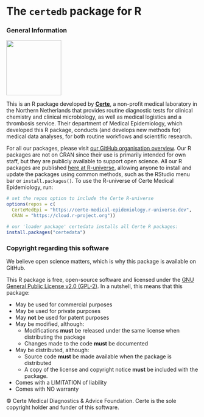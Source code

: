 # The `certedb` package for R

### General Information

<img src="https://www.certe.nl/img/logo.png" height="144px" />

This is an R package developed by [**Certe**](https://www.certe.nl), a non-profit medical laboratory in the Northern Netherlands that provides routine diagnostic tests for clinical chemistry and clinical microbiology, as well as medical logistics and a thrombosis service. Their department of Medical Epidemiology, which developed this R package, conducts (and develops new methods for) medical data analyses, for both routine workflows and scientific research.

For all our packages, please visit [our GitHub organisation overview](https://github.com/certe-medical-epidemiology). Our R packages are not on CRAN since their use is primarily intended for own staff, but they are publicly available to support open science. All our R packages are published [here at R-universe](https://certe-medical-epidemiology.r-universe.dev), allowing anyone to install and update the packages using common methods, such as the RStudio menu bar or `install.packages()`. To use the R-universe of Certe Medical Epidemiology, run:

```r
# set the repos option to include the Certe R-universe
options(repos = c(
  CerteMedEpi = "https://certe-medical-epidemiology.r-universe.dev",
  CRAN = "https://cloud.r-project.org"))

# our 'loader package' certedata installs all Certe R packages:
install.packages("certedata")
```

### Copyright regarding this software

We believe open science matters, which is why this package is available on GitHub.

This R package is free, open-source software and licensed under the [GNU General Public License v2.0 (GPL-2)](./LICENSE.md). In a nutshell, this means that this package:

- May be used for commercial purposes
- May be used for private purposes
- May **not** be used for patent purposes
- May be modified, although:
  - Modifications **must** be released under the same license when distributing the package
  - Changes made to the code **must** be documented
- May be distributed, although:
  - Source code **must** be made available when the package is distributed
  - A copy of the license and copyright notice **must** be included with the package.
- Comes with a LIMITATION of liability
- Comes with NO warranty

© Certe Medical Diagnostics & Advice Foundation. Certe is the sole copyright holder and funder of this software.
